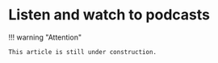 # Listen and watch to podcasts




!!! warning "Attention"

    This article is still under construction.


